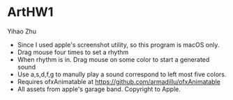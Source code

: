 # ArtHW1
Yihao Zhu
- Since I used apple's screenshot utility, so this program is macOS only.
- Drag mouse four times to set a rhythm
- When rhythm is in. Drag mouse on some color to start a generated sound
- Use a,s,d,f,g to manully play a sound correspond to left most five colors.
- Requires ofxAnimatable at https://github.com/armadillu/ofxAnimatable
- All assets from apple's garage band. Copyright to Apple.

